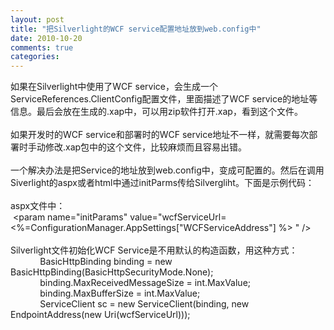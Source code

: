 ```yaml
---
layout: post
title: "把Silverlight的WCF service配置地址放到web.config中"
date: 2010-10-20
comments: true
categories: 
---
```

如果在Silverlight中使用了WCF service，会生成一个ServiceReferences.ClientConfig配置文件，里面描述了WCF service的地址等信息。最后会放在生成的.xap中，可以用zip软件打开.xap，看到这个文件。<br /><br />如果开发时的WCF service和部署时的WCF service地址不一样，就需要每次部署时手动修改.xap包中的这个文件，比较麻烦而且容易出错。<br /><br />一个解决办法是把Service的地址放到web.config中，变成可配置的。然后在调用Siverlight的aspx或者html中通过initParms传给Silvergliht。下面是示例代码：<br /><br />aspx文件中：<br />&nbsp;&lt;param name="initParams" value="wcfServiceUrl=&lt;%=ConfigurationManager.AppSettings["WCFServiceAddress"] %&gt; " /&gt;<br /><br />Silverlight文件初始化WCF Service是不用默认的构造函数，用这种方式：<br />&nbsp;&nbsp;&nbsp;&nbsp;&nbsp;&nbsp;&nbsp;&nbsp;&nbsp;&nbsp;&nbsp; BasicHttpBinding binding = new BasicHttpBinding(BasicHttpSecurityMode.None);<br />&nbsp;&nbsp;&nbsp;&nbsp;&nbsp;&nbsp;&nbsp;&nbsp;&nbsp;&nbsp;&nbsp; binding.MaxReceivedMessageSize = int.MaxValue;<br />&nbsp;&nbsp;&nbsp;&nbsp;&nbsp;&nbsp;&nbsp;&nbsp;&nbsp;&nbsp;&nbsp; binding.MaxBufferSize = int.MaxValue;<br />&nbsp;&nbsp;&nbsp;&nbsp;&nbsp;&nbsp;&nbsp;&nbsp;&nbsp;&nbsp;&nbsp; ServiceClient sc = new ServiceClient(binding, new EndpointAddress(new Uri(wcfServiceUrl)));<br /><br /><div class="zemanta-pixie"><img class="zemanta-pixie-img" alt="" src="http://img.zemanta.com/pixy.gif?x-id=14aef7fd-8956-8b41-9b31-3814eb676bdc" /></div>